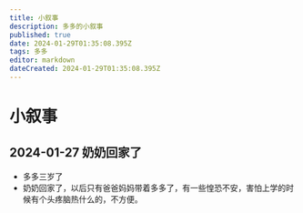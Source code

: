 ```yaml
---
title: 小叙事
description: 多多的小叙事
published: true
date: 2024-01-29T01:35:08.395Z
tags: 多多
editor: markdown
dateCreated: 2024-01-29T01:35:08.395Z
---
```


# 小叙事
## 2024-01-27 奶奶回家了
- 多多三岁了
- 奶奶回家了，以后只有爸爸妈妈带着多多了，有一些惶恐不安，害怕上学的时候有个头疼脑热什么的，不方便。